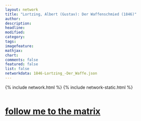 ```yaml
---
layout: network
title: "Lortzing, Albert (Gustav): Der Waffenschmied (1846)"
author:
description:
headline:
modified:
category:
tags: 
imagefeature: 
mathjax: 
chart: 
comments: false
featured: false
list: false
networkdata: 1846-Lortzing_-Der_Waffe.json
---
```

{% include network.html %}
{% include network-static.html %}
<div class="row">
  <div class="small-5 small-centered columns"><a href="/matrix147"><h1>follow me to the matrix</h1></a>
</div>
</div>
